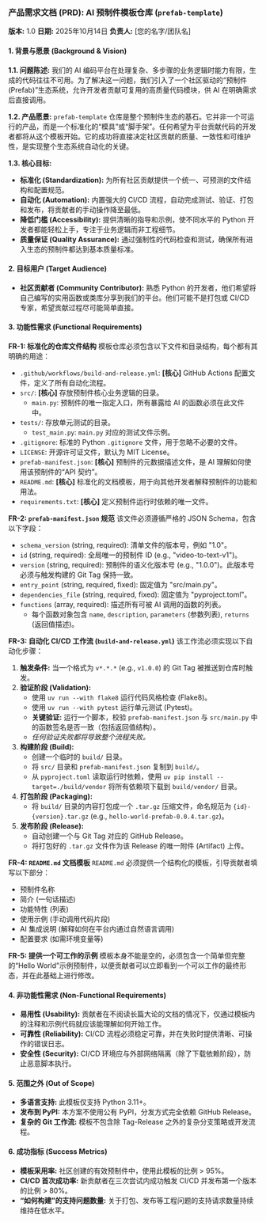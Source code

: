 ### **产品需求文档 (PRD): AI 预制件模板仓库 (`prefab-template`)**

**版本:** 1.0
**日期:** 2025年10月14日
**负责人:** [您的名字/团队名]

#### **1. 背景与愿景 (Background & Vision)**

**1.1. 问题陈述:**
我们的 AI 编码平台在处理复杂、多步骤的业务逻辑时能力有限，生成的代码往往不可用。为了解决这一问题，我们引入了一个社区驱动的“预制件 (Prefab)”生态系统，允许开发者贡献可复用的高质量代码模块，供 AI 在明确需求后直接调用。

**1.2. 产品愿景:**
`prefab-template` 仓库是整个预制件生态的基石。它并非一个可运行的产品，而是一个标准化的“模具”或“脚手架”。任何希望为平台贡献代码的开发者都将从这个模板开始。它的成功将直接决定社区贡献的质量、一致性和可维护性，是实现整个生态系统自动化的关键。

**1.3. 核心目标:**
*   **标准化 (Standardization):** 为所有社区贡献提供一个统一、可预测的文件结构和配置规范。
*   **自动化 (Automation):** 内置强大的 CI/CD 流程，自动完成测试、验证、打包和发布，将贡献者的手动操作降至最低。
*   **降低门槛 (Accessibility):** 提供清晰的指导和示例，使不同水平的 Python 开发者都能轻松上手，专注于业务逻辑而非工程细节。
*   **质量保证 (Quality Assurance):** 通过强制性的代码检查和测试，确保所有进入生态的预制件都达到基本质量标准。

#### **2. 目标用户 (Target Audience)**

*   **社区贡献者 (Community Contributor):** 熟悉 Python 的开发者，他们希望将自己编写的实用函数或类库分享到我们的平台。他们可能不是打包或 CI/CD 专家，希望贡献过程尽可能简单直接。

#### **3. 功能性需求 (Functional Requirements)**

**FR-1: 标准化的仓库文件结构**
模板仓库必须包含以下文件和目录结构，每个都有其明确的用途：

*   `.github/workflows/build-and-release.yml`: **[核心]** GitHub Actions 配置文件，定义了所有自动化流程。
*   `src/`: **[核心]** 存放预制件核心业务逻辑的目录。
    *   `main.py`: 预制件的唯一指定入口，所有暴露给 AI 的函数必须在此文件中。
*   `tests/`: 存放单元测试的目录。
    *   `test_main.py`: `main.py` 对应的测试文件示例。
*   `.gitignore`: 标准的 Python `.gitignore` 文件，用于忽略不必要的文件。
*   `LICENSE`: 开源许可证文件，默认为 MIT License。
*   `prefab-manifest.json`: **[核心]** 预制件的元数据描述文件，是 AI 理解如何使用该预制件的“API 契约”。
*   `README.md`: **[核心]** 标准化的文档模板，用于向其他开发者解释预制件的功能和用法。
*   `requirements.txt`: **[核心]** 定义预制件运行时依赖的唯一文件。

**FR-2: `prefab-manifest.json` 规范**
该文件必须遵循严格的 JSON Schema，包含以下字段：

*   `schema_version` (string, required): 清单文件的版本号，例如 "1.0"。
*   `id` (string, required): 全局唯一的预制件 ID (e.g., "video-to-text-v1")。
*   `version` (string, required): 预制件的语义化版本号 (e.g., "1.0.0")。此版本号必须与触发构建的 Git Tag 保持一致。
*   `entry_point` (string, required, fixed): 固定值为 "src/main.py"。
*   `dependencies_file` (string, required, fixed): 固定值为 "pyproject.toml"。
*   `functions` (array, required): 描述所有可被 AI 调用的函数的列表。
    *   每个函数对象包含 `name`, `description`, `parameters` (参数列表), `returns` (返回值描述)。

**FR-3: 自动化 CI/CD 工作流 (`build-and-release.yml`)**
该工作流必须实现以下自动化步骤：

1.  **触发条件:** 当一个格式为 `v*.*.*` (e.g., `v1.0.0`) 的 Git Tag 被推送到仓库时触发。
2.  **验证阶段 (Validation):**
    *   使用 `uv run --with flake8` 运行代码风格检查 (Flake8)。
    *   使用 `uv run --with pytest` 运行单元测试 (Pytest)。
    *   **关键验证:** 运行一个脚本，校验 `prefab-manifest.json` 与 `src/main.py` 中的函数签名是否一致（包括返回值结构）。
    *   *任何验证失败都将导致整个流程失败。*
3.  **构建阶段 (Build):**
    *   创建一个临时的 `build/` 目录。
    *   将 `src/` 目录和 `prefab-manifest.json` 复制到 `build/`。
    *   从 `pyproject.toml` 读取运行时依赖，使用 `uv pip install --target=./build/vendor` 将所有依赖项下载到 `build/vendor/` 目录。
4.  **打包阶段 (Packaging):**
    *   将 `build/` 目录的内容打包成一个 `.tar.gz` 压缩文件，命名规范为 `{id}-{version}.tar.gz` (e.g., `hello-world-prefab-0.0.4.tar.gz`)。
5.  **发布阶段 (Release):**
    *   自动创建一个与 Git Tag 对应的 GitHub Release。
    *   将打包好的 `.tar.gz` 文件作为该 Release 的唯一附件 (Artifact) 上传。

**FR-4: `README.md` 文档模板**
`README.md` 必须提供一个结构化的模板，引导贡献者填写以下部分：
*   预制件名称
*   简介 (一句话描述)
*   功能特性 (列表)
*   使用示例 (手动调用代码片段)
*   AI 集成说明 (解释如何在平台内通过自然语言调用)
*   配置要求 (如需环境变量等)

**FR-5: 提供一个可工作的示例**
模板本身不能是空的，必须包含一个简单但完整的“Hello World”示例预制件，以便贡献者可以立即看到一个可以工作的最终形态，并在此基础上进行修改。

#### **4. 非功能性需求 (Non-Functional Requirements)**

*   **易用性 (Usability):** 贡献者在不阅读长篇大论的文档的情况下，仅通过模板内的注释和示例代码就应该能理解如何开始工作。
*   **可靠性 (Reliability):** CI/CD 流程必须稳定可靠，并在失败时提供清晰、可操作的错误日志。
*   **安全性 (Security):** CI/CD 环境应与外部网络隔离（除了下载依赖阶段），防止恶意脚本执行。

#### **5. 范围之外 (Out of Scope)**

*   **多语言支持:** 此模板仅支持 Python 3.11+。
*   **发布到 PyPI:** 本方案不使用公有 PyPI，分发方式完全依赖 GitHub Release。
*   **复杂的 Git 工作流:** 模板不包含除 Tag-Release 之外的复杂分支策略或开发流程。

#### **6. 成功指标 (Success Metrics)**

*   **模板采用率:** 社区创建的有效预制件中，使用此模板的比例 > 95%。
*   **CI/CD 首次成功率:** 新贡献者在三次尝试内成功触发 CI/CD 并发布第一个版本的比例 > 80%。
*   **“如何构建”的支持问题数量:** 关于打包、发布等工程问题的支持请求数量持续维持在低水平。